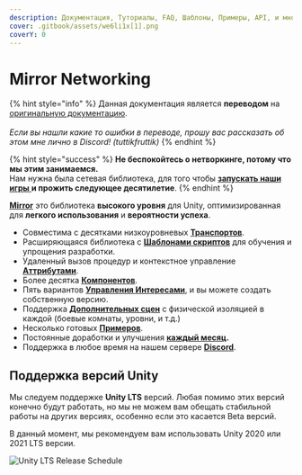 ```yaml
---
description: Документация, Туториалы, FAQ, Шаблоны, Примеры, API, и многое другое!
cover: .gitbook/assets/we6li1x[1].png
coverY: 0
---
```


# Mirror Networking

{% hint style="info" %}
Данная документация является **переводом** на [оригинальную документацию](https://mirror-networking.gitbook.io/docs/).\
\
_Если вы нашли какие то ошибки в переводе, прошу вас рассказать об этом мне лично в Discord! (tuttikfruttik)_
{% endhint %}

{% hint style="success" %}
**Не беспокойтесь о нетворкинге, потому что мы этим занимаемся.**\
Нам нужна была сетевая библиотека, для того чтобы [**запускать наши игры** ](https://mirror-networking.com/showcase/)**и прожить следующее десятилетие**.
{% endhint %}

[**Mirror**](https://assetstore.unity.com/packages/tools/network/mirror-129321) это библиотека **высокого уровня** для Unity, оптимизированная для **легкого использования** и **вероятности успеха**.

* Совместима с десятками низкоуровневых [**Транспортов**](manual/transports/).
* Расширяющаяся библиотека с [**Шаблонами скриптов**](manual/general/script-templates.md) для обучения и упрощения разработки.
* Удаленный вызов процедур и контекстное управление [**Aттрибутами**](manual/guides/attributes.md).
* Более десятка [**Компонентов**](manual/components/).
* Пять вариантов [**Управления Интересами**](manual/interest-management/), и вы можете создать собственную версию.
* Поддержка [**Дополнительных сцен**](manual/examples/) с физической изоляцией в каждой (боевые комнаты, уровни, и т.д.)
* Несколько готовых [**Примеров**](manual/examples/).
* Постоянные доработки и улучшения [**каждый месяц**](manual/general/changelog/)**.**
* Поддержка в любое время на нашем сервере [**Discord**](https://discord.gg/2BvnM4R).

## Поддержка версий Unity

Мы следуем поддержке **Unity LTS** версий. Любая помимо этих версий конечно будут работать, но мы не можем вам обещать стабильной работы на других версиях, особенно если это касается Beta версий.

В данный момент, мы рекомендуем вам использовать Unity 2020 или 2021 LTS версии.

![Unity LTS Release Schedule](.gitbook/assets/Timeline.webp)
